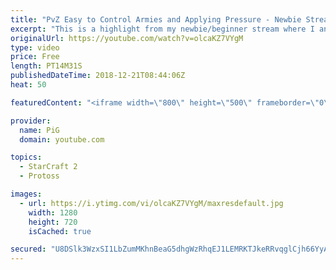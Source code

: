 ```yaml
---
title: "PvZ Easy to Control Armies and Applying Pressure - Newbie Stream"
excerpt: "This is a highlight from my newbie/beginner stream where I analyse a Protoss players’ replay who struggles with building an overly complicated army and applying pressure to the zerg -- Watch live at https://www.twitch.tv/x5_pig"
originalUrl: https://youtube.com/watch?v=olcaKZ7VYgM
type: video
price: Free
length: PT14M31S
publishedDateTime: 2018-12-21T08:44:06Z
heat: 50

featuredContent: "<iframe width=\"800\" height=\"500\" frameborder=\"0\" src=\"https://www.youtube.com/embed/olcaKZ7VYgM\" allow=\"accelerometer; autoplay; encrypted-media; gyroscope; picture-in-picture\" allowfullscreen></iframe>"

provider:
  name: PiG
  domain: youtube.com

topics:
  - StarCraft 2
  - Protoss

images:
  - url: https://i.ytimg.com/vi/olcaKZ7VYgM/maxresdefault.jpg
    width: 1280
    height: 720
    isCached: true

secured: "U8DSlk3WzxSI1LbZumMKhnBeaG5dhgWzRhqEJ1LEMRKTJkeRRvqglCjh66YyAe1lQLg0EI37N7qsZA6ovEnk2vnfK1L/0FHn6LAQm2icOiXmYReQRoQboGGE18cC9BbsVJpDNSD3Fev7PBj1gGCzPkXEClYDfVOIIXo2Mqt0KRvXRJPnsV3+ro+iLH1PJura0CAqYqetGvB/990p28MnnAasegu2fvZv2H06uFP7pEphG6Nykh/RMYYSqbL5S8CkiDJKBSccEzrMM5JUVTNZYBTc33QpnQQJABaPboxUKQgnfZQVCG9tyhe9Wd25XlA7Pj+75incrB5W87+LiOPTQHwbcUjNwRbsRn4LFKpBZx31I7PkqOVCyogJYwwam7P+Uztz4g5sTq8Ees/0/z0nFYLjFFCFDHYg73H1udH07Ro=;YIDyHQMj658gLgyrVpLhYA=="
---
```


